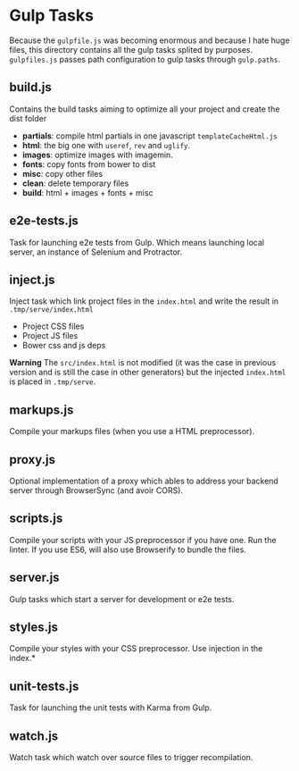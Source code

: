 # Gulp Tasks

Because the `gulpfile.js` was becoming enormous and because I hate huge files, this
directory contains all the gulp tasks splited by purposes. `gulpfiles.js` passes path
configuration to gulp tasks through `gulp.paths`.

## build.js

Contains the build tasks aiming to optimize all your project and create the dist folder
- **partials**: compile html partials in one javascript `templateCacheHtml.js`
- **html**: the big one with `useref`, `rev` and `uglify`.
- **images**: optimize images with imagemin.
- **fonts**: copy fonts from bower to dist
- **misc**: copy other files
- **clean**: delete temporary files
- **build**: html + images + fonts + misc

## e2e-tests.js

Task for launching e2e tests from Gulp. Which means launching local server,
an instance of Selenium and Protractor.

## inject.js

Inject task which link project files in the `index.html` and write the result in `.tmp/serve/index.html`
- Project CSS files
- Project JS files
- Bower css and js deps

**Warning** The `src/index.html` is not modified (it was the case in previous version and is still the case in other generators) but the injected `index.html` is placed in `.tmp/serve`.

## markups.js

Compile your markups files (when you use a HTML preprocessor).

## proxy.js

Optional implementation of a proxy which ables to address your backend server through BrowserSync (and avoir CORS).

## scripts.js

Compile your scripts with your JS preprocessor if you have one. Run the linter. If you use ES6, will also use Browserify to bundle the files.

## server.js

Gulp tasks which start a server for development or e2e tests.

## styles.js

Compile your styles with your CSS preprocessor. Use injection in the index.*

## unit-tests.js

Task for launching the unit tests with Karma from Gulp.

## watch.js

Watch task which watch over source files to trigger recompilation.
